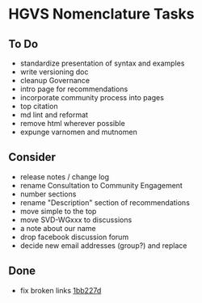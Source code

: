 # HGVS Nomenclature Tasks

## To Do

- standardize presentation of syntax and examples
- write versioning doc
- cleanup Governance
- intro page for recommendations
- incorporate community process into pages
- top citation
- md lint and reformat
- remove html wherever possible
- expunge varnomen and mutnomen

## Consider

- release notes / change log
- rename Consultation to Community Engagement
- number sections
- rename "Description" section of recommendations
- move simple to the top
- move SVD-WGxxx to discussions
- a note about our name
- drop facebook discussion forum
- decide new email addresses (group?) and replace

## Done

- fix broken links [1bb227d](https://github.com/HGVSnomenclature/hgvs-nomenclature/commit/1bb227d3948d058e9c6c8656577145b1148097cb)

